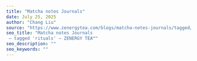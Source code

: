 ```yaml
---
title: "Matcha notes Journals"
date: July 25, 2025
author: "Chang Liu"
source: "https://www.zenergytea.com/blogs/matcha-notes-journals/tagged/rituals"
seo_title: "Matcha notes Journals
 – tagged 'rituals' – ZENERGY TEA™"
seo_description: ""
seo_keywords: ""
---
```

